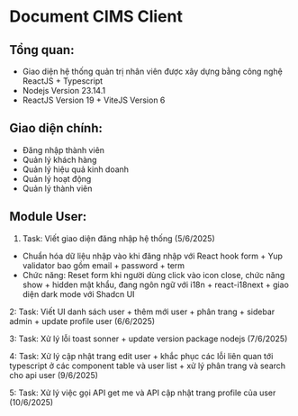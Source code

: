 # Document CIMS Client

## Tổng quan:

- Giao diện hệ thống quản trị nhân viên được xây dựng bằng công nghệ ReactJS + Typescript
- Nodejs Version 23.14.1
- ReactJS Version 19 + ViteJS Version 6

## Giao diện chính:

- Đăng nhập thành viên
- Quản lý khách hàng
- Quản lý hiệu quả kinh doanh
- Quản lý hoạt động
- Quản lý thành viên

## Module User:

1. Task: Viết giao diện đăng nhập hệ thống (5/6/2025)

- Chuẩn hóa dữ liệu nhập vào khi đăng nhập với React hook form + Yup validator bao gồm email + password + term
- Chức năng: Reset form khi người dùng click vào icon close, chức năng show + hidden mật khẩu, đang ngôn ngữ với i18n + react-i18next + giao diện dark mode với Shadcn UI

2: Task: Viết UI danh sách user + thêm mới user + phân trang + sidebar admin + update profile user (6/6/2025)

3: Task: Xử lý lỗi toast sonner + update version package nodejs (7/6/2025)

4: Task: Xử lý cập nhật trang edit user + khắc phục các lỗi liên quan tới typescript ở các component table và user list + xử lý phân trang và search cho api user (9/6/2025)

5: Task: Xử lý việc gọi API get me và API cập nhật trang profile của user (10/6/2025)
